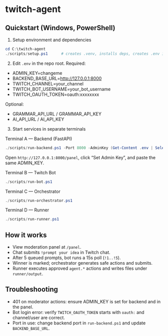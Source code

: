 # twitch-agent

## Quickstart (Windows, PowerShell)

1) Setup environment and dependencies

```powershell
cd C:\twitch-agent
./scripts/setup.ps1      # creates .venv, installs deps, creates .env if missing
```

2) Edit `.env` in the repo root. Required:

- ADMIN_KEY=changeme
- BACKEND_BASE_URL=http://127.0.0.1:8000
- TWITCH_CHANNEL=your_channel
- TWITCH_BOT_USERNAME=your_bot_username
- TWITCH_OAUTH_TOKEN=oauth:xxxxxxxx

Optional:

- GRAMMAR_API_URL / GRAMMAR_API_KEY
- AI_API_URL / AI_API_KEY

3) Start services in separate terminals

Terminal A — Backend (FastAPI)

```powershell
./scripts/run-backend.ps1 -Port 8000 -AdminKey (Get-Content .env | Select-String -Pattern '^ADMIN_KEY=' | ForEach-Object { ($_ -split '=')[1] })
```

Open `http://127.0.0.1:8000/panel`, click “Set Admin Key”, and paste the same ADMIN_KEY.

Terminal B — Twitch Bot

```powershell
./scripts/run-bot.ps1
```

Terminal C — Orchestrator

```powershell
./scripts/run-orchestrator.ps1
```

Terminal D — Runner

```powershell
./scripts/run-runner.ps1
```

## How it works

- View moderation panel at `/panel`.
- Chat submits `!prompt your idea` in Twitch chat.
- After 5 queued prompts, bot runs a 15s poll (`!1..!5`).
- Winner is marked; orchestrator generates safe actions and submits.
- Runner executes approved `agent.*` actions and writes files under `runner/output`.

## Troubleshooting

- 401 on moderator actions: ensure ADMIN_KEY is set for backend and in the panel.
- Bot login error: verify `TWITCH_OAUTH_TOKEN` starts with `oauth:` and channel/user are correct.
- Port in use: change backend port in `run-backend.ps1` and update `BACKEND_BASE_URL`.